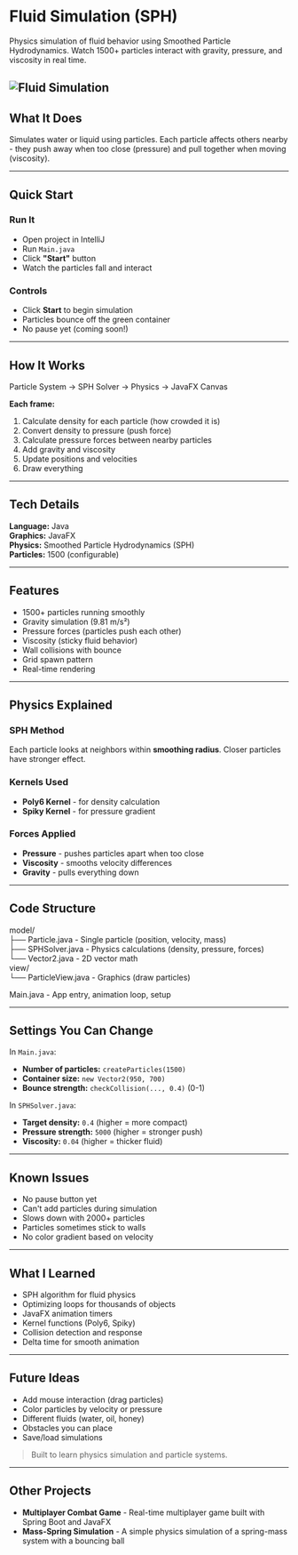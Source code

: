 # Fluid Simulation (SPH)

Physics simulation of fluid behavior using Smoothed Particle Hydrodynamics. Watch 1500+ particles interact with gravity, pressure, and viscosity in real time.


![Fluid Simulation](FluidSimulationGIF.gif)
---

## What It Does

Simulates water or liquid using particles. Each particle affects others nearby - they push away when too close (pressure) and pull together when moving (viscosity).

---

## Quick Start

### Run It
- Open project in IntelliJ
- Run `Main.java`
- Click **"Start"** button
- Watch the particles fall and interact

### Controls
- Click **Start** to begin simulation
- Particles bounce off the green container
- No pause yet (coming soon!)

---

## How It Works

Particle System → SPH Solver → Physics → JavaFX Canvas


**Each frame:**
1. Calculate density for each particle (how crowded it is)
2. Convert density to pressure (push force)
3. Calculate pressure forces between nearby particles
4. Add gravity and viscosity
5. Update positions and velocities
6. Draw everything

---

## Tech Details

**Language:** Java  
**Graphics:** JavaFX  
**Physics:** Smoothed Particle Hydrodynamics (SPH)  
**Particles:** 1500 (configurable)

---

## Features

- 1500+ particles running smoothly
- Gravity simulation (9.81 m/s²)
- Pressure forces (particles push each other)
- Viscosity (sticky fluid behavior)
- Wall collisions with bounce
- Grid spawn pattern
- Real-time rendering

---

## Physics Explained

### SPH Method
Each particle looks at neighbors within **smoothing radius**. Closer particles have stronger effect.

### Kernels Used
- **Poly6 Kernel** - for density calculation
- **Spiky Kernel** - for pressure gradient

### Forces Applied
- **Pressure** - pushes particles apart when too close
- **Viscosity** - smooths velocity differences
- **Gravity** - pulls everything down

---

## Code Structure

model/ <br>
├── Particle.java - Single particle (position, velocity, mass)<br>
├── SPHSolver.java - Physics calculations (density, pressure, forces)<br>
└── Vector2.java - 2D vector math<br>
view/<br>
└── ParticleView.java - Graphics (draw particles)

Main.java - App entry, animation loop, setup


---

## Settings You Can Change

In `Main.java`:
- **Number of particles:** `createParticles(1500)`
- **Container size:** `new Vector2(950, 700)`
- **Bounce strength:** `checkCollision(..., 0.4)` (0-1)

In `SPHSolver.java`:
- **Target density:** `0.4` (higher = more compact)
- **Pressure strength:** `5000` (higher = stronger push)
- **Viscosity:** `0.04` (higher = thicker fluid)

---

## Known Issues

- No pause button yet
- Can't add particles during simulation
- Slows down with 2000+ particles
- Particles sometimes stick to walls
- No color gradient based on velocity

---

## What I Learned

- SPH algorithm for fluid physics
- Optimizing loops for thousands of objects
- JavaFX animation timers
- Kernel functions (Poly6, Spiky)
- Collision detection and response
- Delta time for smooth animation

---

## Future Ideas

- Add mouse interaction (drag particles)
- Color particles by velocity or pressure
- Different fluids (water, oil, honey)
- Obstacles you can place
- Save/load simulations

>Built to learn physics simulation and particle systems.


---

## Other Projects

* **Multiplayer Combat Game** - Real-time multiplayer game built with Spring Boot and JavaFX
* **Mass-Spring Simulation** - A simple physics simulation of a spring-mass system with a bouncing ball
